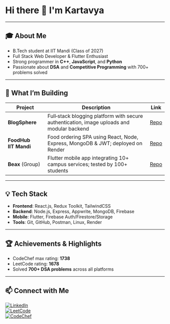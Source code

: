 # Hi there 👋 I'm Kartavya

---

## 🎓 About Me
- B.Tech student at IIT Mandi (Class of 2027)  
- Full Stack Web Developer & Flutter Enthusiast  
- Strong programmer in **C++**, **JavaScript**, and **Python**  
- Passionate about **DSA** and **Competitive Programming** with 700+ problems solved  

---

## 🔭 What I’m Building
| Project | Description | Link |
|--------|-------------|------|
| **BlogSphere** | Full‑stack blogging platform with secure authentication, image uploads and modular backend | [Repo](https://github.com/7sandhu/React-js/tree/main/BlogSphere) |
| **FoodHub IIT Mandi** | Food ordering SPA using React, Node, Express, MongoDB & JWT; deployed on Render | [Repo](https://github.com/7sandhu/FoodHub-IIT-Mandi) |
| **Beax** (Group) | Flutter mobile app integrating 10+ campus services; tested by 100+ students | [Repo](https://github.com/7sandhu/IIT-MANDI-ONE-APP) |

---

## 💡 Tech Stack
- **Frontend**: React.js, Redux Toolkit, TailwindCSS  
- **Backend**: Node.js, Express, Appwrite, MongoDB, Firebase  
- **Mobile**: Flutter, Firebase Auth/Firestore/Storage  
- **Tools**: Git, GitHub, Postman, Linux, Render

---

## 🏆 Achievements & Highlights
- CodeChef max rating: **1738**  
- LeetCode rating: **1678**  
- Solved **700+ DSA problems** across all platforms  


---

## 📫 Connect with Me
[![LinkedIn](https://img.shields.io/badge/LinkedIn-Kartavya-blue?logo=linkedin)](https://www.linkedin.com/in/kartavya-sandhu-606b9b285/)  
[![LeetCode](https://img.shields.io/badge/LeetCode-kartavya_sandhu-orange?logo=leetcode)](https://leetcode.com/u/kartavya_sandhu/)  
[![CodeChef](https://img.shields.io/badge/CodeChef-kartavyasandhu-red?logo=codechef)](https://www.codechef.com/users/kartavyasandhu)
